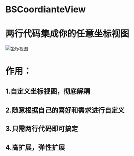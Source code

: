 # BSCoordianteView

# 两行代码集成你的任意坐标视图</br>
![](https://github.com/ldaqiangl/BSCoordianteView/blob/master/Untitled.gif "坐标视图")

# 作用：
## 1.自定义坐标视图，彻底解耦</br>
## 2.随意根据自己的喜好和需求进行自定义</br>
## 3.只需两行代码即可搞定</br>
## 4.高扩展，弹性扩展</br>
